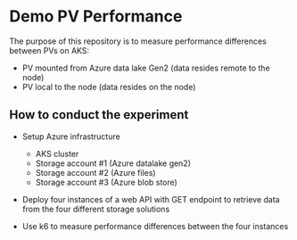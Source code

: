 # Demo PV Performance

The purpose of this repository is to measure performance differences between PVs on AKS:
- PV mounted from Azure data lake Gen2 (data resides remote to the node)
- PV local to the node (data resides on the node)


## How to conduct the experiment

- Setup Azure infrastructure
    - AKS cluster
    - Storage account #1 (Azure datalake gen2)
    - Storage account #2 (Azure files)
    - Storage account #3 (Azure blob store)

- Deploy four instances of a web API with GET endpoint to retrieve data from the four different storage solutions
- Use k6 to measure performance differences between the four instances



